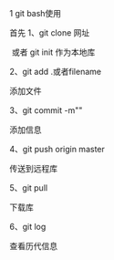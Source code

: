 1 git bash使用

首先 1、git clone 网址

​             或者 git init 作为本地库

2、git add .或者filename

添加文件

3、git commit -m""

添加信息

4、git push origin master 

传送到远程库

5、git pull  

下载库

6、git log

查看历代信息
